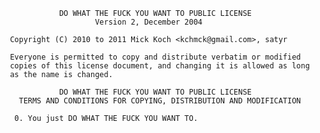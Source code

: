                 DO WHAT THE FUCK YOU WANT TO PUBLIC LICENSE
                        Version 2, December 2004

     Copyright (C) 2010 to 2011 Mick Koch <kchmck@gmail.com>, satyr

     Everyone is permitted to copy and distribute verbatim or modified
     copies of this license document, and changing it is allowed as long
     as the name is changed.

                DO WHAT THE FUCK YOU WANT TO PUBLIC LICENSE
       TERMS AND CONDITIONS FOR COPYING, DISTRIBUTION AND MODIFICATION

      0. You just DO WHAT THE FUCK YOU WANT TO.


